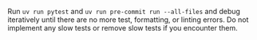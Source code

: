 Run `uv run pytest` and `uv run pre-commit run --all-files` and debug iteratively until there are no more test, formatting, or linting errors. Do not implement any slow tests or remove slow tests if you encounter them.